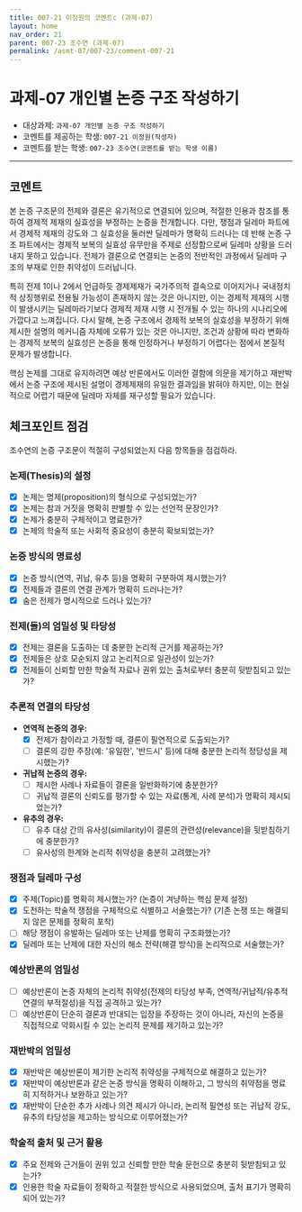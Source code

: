 ```yaml
---
title: 007-21 이정원의 코멘트c (과제-07) 
layout: home
nav_order: 21
parent: 007-23 조수연 (과제-07)
permalink: /asmt-07/007-23/comment-007-21
---
```


# 과제-07 개인별 논증 구조 작성하기

- 대상과제: `과제-07 개인별 논증 구조 작성하기`
- 코멘트를 제공하는 학생: `007-21 이정원(작성자)` 
- 코멘트를 받는 학생: `007-23 조수연(코멘트를 받는 학생 이름)` 

---

## 코멘트

본 논증 구조문의 전제와 결론은 유기적으로 연결되어 있으며, 적절한 인용과 참조를 통하여 경제적 제재의 실효성을 부정하는 논증을 전개합니다. 다만, 쟁점과 딜레마 파트에서 경제적 제재의 강도와 그 실효성을 둘러싼 딜레마가 명확히 드러나는 데 반해 논증 구조 파트에서는 경제적 보복의 실효성 유무만을 주제로 선정함으로써 딜레마 상황을 드러내지 못하고 있습니다. 전제가 결론으로 연결되는 논증의 전반적인 과정에서 딜레마 구조의 부재로 인한 취약성이 드러납니다. 

특히 전제 1이나 2에서 언급하듯 경제제재가 국가주의적 결속으로 이어지거나 국내정치적 상징행위로 전용될 가능성이 존재하지 않는 것은 아니지만, 이는 경제적 제재의 시행이 발생시키는 딜레마라기보다 경제적 제재 시행 시 전개될 수 있는 하나의 시나리오에 가깝다고 느껴집니다. 다시 말해, 논증 구조에서 경제적 보복의 실효성을 부정하기 위해 제시한 설명의 메커니즘 자체에 오류가 있는 것은 아니지만, 조건과 상황에 따라 변화하는 경제적 보복의 실효성은 논증을 통해 인정하거나 부정하기 어렵다는 점에서 본질적 문제가 발생합니다.

핵심 논제를 그대로 유지하려면 예상 반론에서도 이러한 결함에 의문을 제기하고 재반박에서 논증 구조에 제시된 설명이 경제제재의 유일한 결과임을 밝혀야 하지만, 이는 현실적으로 어렵기 때문에 딜레마 자체를 재구성할 필요가 있습니다.

## 체크포인트 점검

조수연의 논증 구조문이 적절히 구성되었는지 다음 항목들을 점검하라.

### **논제(Thesis)의 설정**
- [x] 논제는 명제(proposition)의 형식으로 구성되었는가?
- [x] 논제는 참과 거짓을 명확히 판별할 수 있는 선언적 문장인가?
- [x] 논제가 충분히 구체적이고 명료한가?
- [x] 논제의 학술적 또는 사회적 중요성이 충분히 확보되었는가?

### **논증 방식의 명료성**
- [x] 논증 방식(연역, 귀납, 유추 등)을 명확히 구분하여 제시했는가?
- [x] 전제들과 결론의 연결 관계가 명확히 드러나는가?
- [x] 숨은 전제가 명시적으로 드러나 있는가?

### **전제(들)의 엄밀성 및 타당성**
- [x] 전제는 결론을 도출하는 데 충분한 논리적 근거를 제공하는가?
- [x] 전제들은 상호 모순되지 않고 논리적으로 일관성이 있는가?
- [x] 전제들이 신뢰할 만한 학술적 자료나 권위 있는 출처로부터 충분히 뒷받침되고 있는가?

### **추론적 연결의 타당성**
- **연역적 논증의 경우:**
  - [x] 전제가 참이라고 가정할 때, 결론이 필연적으로 도출되는가?
  - [ ] 결론의 강한 주장(예: '유일한', '반드시' 등)에 대해 충분한 논리적 정당성을 제시했는가?

- **귀납적 논증의 경우:**
  - [ ] 제시한 사례나 자료들이 결론을 일반화하기에 충분한가?
  - [ ] 귀납적 결론의 신뢰도를 평가할 수 있는 자료(통계, 사례 분석)가 명확히 제시되었는가?

- **유추의 경우:**
  - [ ] 유추 대상 간의 유사성(similarity)이 결론의 관련성(relevance)을 뒷받침하기에 충분한가?
  - [ ] 유사성의 한계와 논리적 취약성을 충분히 고려했는가?

### **쟁점과 딜레마 구성**
- [x] 주제(Topic)를 명확히 제시했는가? (논증이 겨냥하는 핵심 문제 설정)
- [x] 도전하는 학술적 쟁점을 구체적으로 식별하고 서술했는가? (기존 논쟁 또는 해결되지 않은 문제를 정확히 포착)
- [ ] 해당 쟁점이 유발하는 딜레마 또는 난제를 명확히 구조화했는가?
- [x] 딜레마 또는 난제에 대한 자신의 해소 전략(해결 방식)을 논리적으로 서술했는가?

### **예상반론의 엄밀성**
- [ ] 예상반론이 논증 자체의 논리적 취약성(전제의 타당성 부족, 연역적/귀납적/유추적 연결의 부적절성)을 직접 공격하고 있는가?
- [ ] 예상반론이 단순히 결론과 반대되는 입장을 주장하는 것이 아니라, 자신의 논증을 직접적으로 약화시킬 수 있는 논리적 문제를 제기하고 있는가?

### **재반박의 엄밀성**
- [x] 재반박은 예상반론이 제기한 논리적 취약성을 구체적으로 해결하고 있는가?
- [x] 재반박이 예상반론과 같은 논증 방식을 명확히 이해하고, 그 방식의 취약점을 명료히 지적하거나 보완하고 있는가?
- [x] 재반박이 단순한 추가 사례나 의견 제시가 아니라, 논리적 필연성 또는 귀납적 강도, 유추의 타당성을 제고하는 방식으로 이루어졌는가?

### **학술적 출처 및 근거 활용**
- [x] 주요 전제와 근거들이 권위 있고 신뢰할 만한 학술 문헌으로 충분히 뒷받침되고 있는가?
- [x] 인용한 학술 자료들이 정확하고 적절한 방식으로 사용되었으며, 출처 표기가 명확히 되어 있는가?
